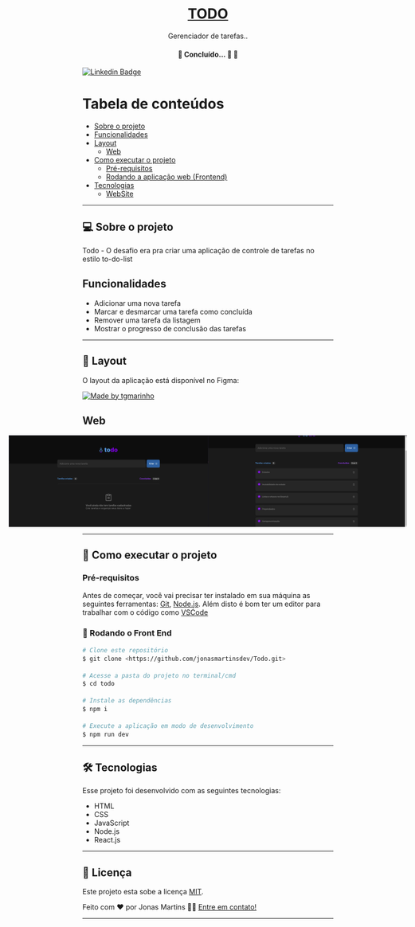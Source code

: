 
<h1 align="center">
      <a href="#" alt="site do ecoleta"> TODO </a>
</h1>

 <p align="center"> Gerenciador de tarefas.. </p>

 
<h4 align="center">
	🚧   Concluído... 🚀 🚧
</h4>


[![Linkedin Badge](https://img.shields.io/badge/-JonasMartins-blue?style=flat-square&logo=Linkedin&logoColor=white&link=https://https://www.linkedin.com/in/jonas-martins-950a30184/)](https://www.linkedin.com/in/jonas-martins-950a30184/)

Tabela de conteúdos
=================
<!--ts-->
   * [Sobre o projeto](#-sobre-o-projeto)
   * [Funcionalidades](#-funcionalidades)
   * [Layout](#-layout)
     * [Web](#web)
   * [Como executar o projeto](#-como-executar-o-projeto)
     * [Pré-requisitos](#pré-requisitos)
     * [Rodando a aplicação web (Frontend)](#user-content--rodando-a-aplicação-web-frontend)
   * [Tecnologias](#-tecnologias)
     * [WebSite](#user-content-website--react)

<!--te-->

---

## 💻 Sobre o projeto

   Todo - O desafio era pra criar uma aplicação de controle de tarefas no estilo to-do-list
   


## Funcionalidades
- Adicionar uma nova tarefa
- Marcar e desmarcar uma tarefa como concluída
- Remover uma tarefa da listagem
- Mostrar o progresso de conclusão das tarefas 

---

## 🎨 Layout

O layout da aplicação está disponível no Figma:

<a href="https://www.figma.com/file/kT0V1ZT4UJjw8sHLJ9EgDH/ToDo-List-(Copy)?node-id=12%3A106">
  <img alt="Made by tgmarinho" src="https://img.shields.io/badge/Acessar%20Layout%20-Figma-%2304D361">
</a>


## Web

<p align="center" style="display: flex; align-items: flex-start; justify-content: center;">
  <img alt="FoodExplorer" title="#FoodExplorer" src=".github/img1.png" width="400px">

  <img alt="FoodExplorer" title="#NextLevelWeek" src=".github/img2.png" width="400px">
</p>

---

## 🚀 Como executar o projeto


### Pré-requisitos

Antes de começar, você vai precisar ter instalado em sua máquina as seguintes ferramentas:
[Git](https://git-scm.com), [Node.js](https://nodejs.org/en/). 
Além disto é bom ter um editor para trabalhar com o código como [VSCode](https://code.visualstudio.com/)




### 🎲 Rodando o Front End

```bash
# Clone este repositório
$ git clone <https://github.com/jonasmartinsdev/Todo.git>

# Acesse a pasta do projeto no terminal/cmd
$ cd todo

# Instale as dependências
$ npm i

# Execute a aplicação em modo de desenvolvimento
$ npm run dev

```

---

## 🛠 Tecnologias

Esse projeto foi desenvolvido com as seguintes tecnologias:

- HTML
- CSS
- JavaScript
- Node.js
- React.js

---

## 📝 Licença

Este projeto esta sobe a licença [MIT](./LICENSE).

Feito com ❤️ por Jonas Martins 👋🏽 [Entre em contato!](https://www.linkedin.com/in/jonas-martins-950a30184)

---
